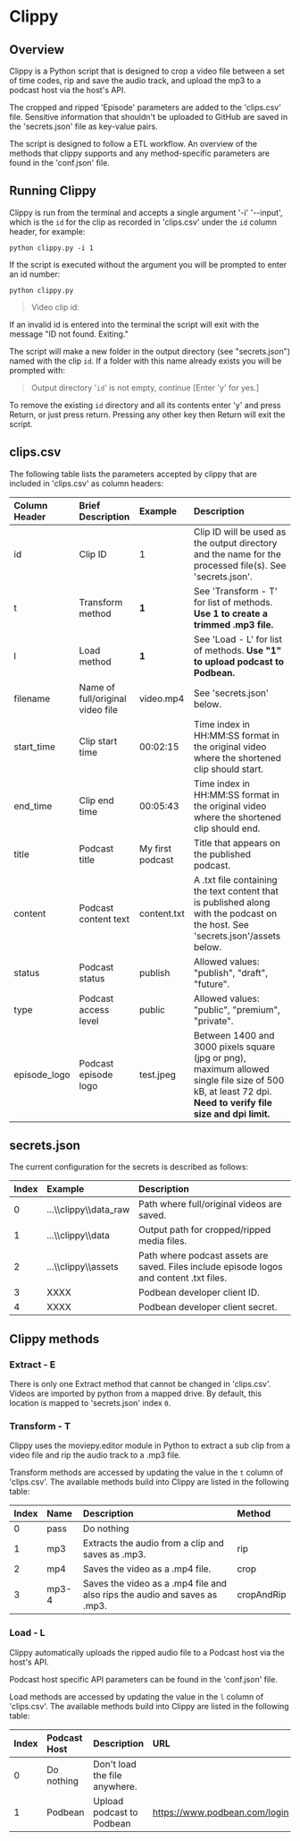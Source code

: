 # Clippy

## Overview

Clippy is a Python script that is designed to crop a video file between a set of time codes, rip and save the audio track, and upload the mp3 to a podcast host via the host's API.

The cropped and ripped 'Episode' parameters are added to the 'clips.csv' file. Sensitive information that shouldn't be uploaded to GitHub are saved in the 'secrets.json' file as key-value pairs.

The script is designed to follow a ETL workflow. An overview of the methods that clippy supports and any method-specific parameters are found in the 'conf.json' file.

## Running Clippy

Clippy is run from the terminal and accepts a single argument '-i' '--input', which is the `id` for the clip as recorded in 'clips.csv' under the `id` column header, for example:

    python clippy.py -i 1

If the script is executed without the argument you will be prompted to enter an id number:

    python clippy.py

> Video clip id:

If an invalid id is entered into the terminal the script will exit with the message "ID not found. Exiting."

The script will make a new folder in the output directory (see "secrets.json") named with the clip `id`. If a folder with this name already exists you will be prompted with:

> Output directory '`id`' is not empty, continue [Enter 'y' for yes.]

To remove the existing `id` directory and all its contents enter 'y' and press Return, or just press return. Pressing any other key then Return will exit the script.

## clips.csv

The following table lists the parameters accepted by clippy that are included in 'clips.csv' as column headers:


| Column Header | Brief Description                | Example          | Description |
|:--------------|:---------------------------------|:-----------------|:----------------------------------------------------------------------------------------------------------|
| id            | Clip ID                          | 1                | Clip ID will be used as the output directory and the name for the processed file(s). See 'secrets.json'.  |
| t             | Transform method                 | **1**            | See 'Transform - T' for list of methods. **Use 1 to create a trimmed .mp3 file.**                         |
| l             | Load method                      | **1**            | See 'Load - L' for list of methods. **Use "1" to upload podcast to Podbean.**                             |
| filename      | Name of full/original video file | video.mp4        | See 'secrets.json' below.                                                                                 |
| start_time    | Clip start time                  | 00:02:15         | Time index in HH:MM:SS format in the original video where the shortened clip should start.                |
| end_time      | Clip end time                    | 00:05:43         | Time index in HH:MM:SS format in the original video where the shortened clip should end.                  |
| title         | Podcast title                    | My first podcast | Title that appears on the published podcast.                                                              |
| content       | Podcast content text             | content.txt      | A .txt file containing the text content that is published along with the podcast on the host. See 'secrets.json'/assets below. |
| status        | Podcast status                   | publish          | Allowed values: "publish", "draft", "future".                                                             |
| type          | Podcast access level             | public           | Allowed values: "public", "premium", "private".                                                           |
| episode_logo  | Podcast episode logo             | test.jpeg        | Between 1400 and 3000 pixels square (jpg or png), maximum allowed single file size of 500 kB, at least 72 dpi. **Need to verify file size and dpi limit.** |

## secrets.json

The current configuration for the secrets is described as follows:


| Index | Example                   | Description                                                                               |
|:------|:--------------------------|:------------------------------------------------------------------------------------------|
| 0     | ...\\\\clippy\\\\data_raw | Path where full/original videos are saved.                                                |
| 1     | ...\\\\clippy\\\\data     | Output path for cropped/ripped media files.                                               |
| 2     | ...\\\\clippy\\\\assets   | Path where podcast assets are saved. Files include episode logos and content .txt files.  |
| 3     | XXXX                      | Podbean developer client ID.                                                              |
| 4     | XXXX                      | Podbean developer client secret.                                                          |

## Clippy methods

### Extract - E

There is only one Extract method that cannot be changed in 'clips.csv'. Videos are imported by python from a mapped drive. By default, this location is mapped to 'secrets.json' index `0`.

### Transform - T

Clippy uses the moviepy.editor module in Python to extract a sub clip from a video file and rip the audio track to a .mp3 file.

Transform methods are accessed by updating the value in the `t` column of 'clips.csv'. The available methods build into Clippy are listed in the following table:

| Index  | Name   | Description                                                               | Method     |
|:-------|:-------|:--------------------------------------------------------------------------|:-----------|
| 0      | pass   | Do nothing                                                                |            |
| 1      | mp3    | Extracts the audio from a clip and saves as .mp3.                         | rip        |
| 2      | mp4    | Saves the video as a .mp4 file.                                           | crop       |
| 3      | mp3-4  | Saves the video as a .mp4 file and also rips the audio and saves as .mp3. | cropAndRip |

### Load - L

Clippy automatically uploads the ripped audio file to a Podcast host via the host's API.

Podcast host specific API parameters can be found in the 'conf.json' file.

Load methods are accessed by updating the value in the `l` column of 'clips.csv'. The available methods build into Clippy are listed in the following table:

| Index | Podcast Host | Description                   | URL                             |
|:------|:-------------|:------------------------------|:--------------------------------|
| 0     | Do nothing   | Don't load the file anywhere. |                                 |
| 1     | Podbean      | Upload podcast to Podbean     | <https://www.podbean.com/login> |
